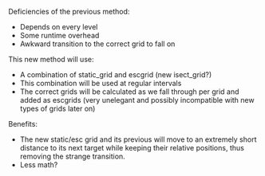 Deficiencies of the previous method:
  * Depends on every level
  * Some runtime overhead
  * Awkward transition to the correct grid to fall on

This new method will use:
  * A combination of static\_grid and escgrid (new isect\_grid?)
  * This combination will be used at regular intervals
  * The correct grids will be calculated as we fall through per grid and added as escgrids (very unelegant and possibly incompatible with new types of grids later on)

Benefits:
  * The new static/esc grid and its previous will move to an extremely short distance to its next target while keeping their relative positions, thus removing the strange transition.
  * Less math?